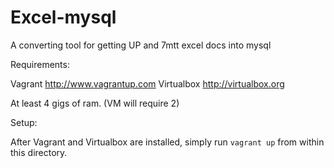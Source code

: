 # Excel-mysql
A converting tool for getting UP and 7mtt excel docs into mysql

Requirements:

Vagrant http://www.vagrantup.com
Virtualbox http://virtualbox.org

At least 4 gigs of ram. (VM will require 2)

Setup:

After Vagrant and Virtualbox are installed, simply run `vagrant up` from within this directory.
